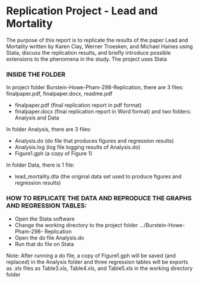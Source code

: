 # Replication Project - Lead and Mortality
The purpose of this report is to replicate the results of the paper Lead and Mortality
written by Karen Clay, Werner Troesken, and Michael Haines using Stata, discuss the replication
results, and briefly introduce possible extensions to the phenomena in the study. The project uses Stata

<h3>INSIDE THE FOLDER</h3>

In project folder Burstein-Howe-Pham-298-Replication, there are 3 files: finalpaper.pdf,
finalpaper.docx, readme.pdf

- finalpaper.pdf (final replication report in pdf format)
- finalpaper.docx (final replication report in Word format)
and two folders: Analysis and Data

In folder Analysis, there are 3 files:

- Analysis.do (do file that produces figures and regression results)
- Analysis.log (log file logging results of Analysis.do)
- Figure1.gph (a copy of Figure 1)

In folder Data, there is 1 file:
- lead_mortality.dta (the original data set used to produce figures and regression results)

<h3>HOW TO REPLICATE THE DATA AND REPRODUCE THE GRAPHS AND REGRESSION TABLES:</h3>

- Open the Stata software
- Change the working directory to the project folder …/Burstein-Howe-Pham-298-
Replication
- Open the do file Analysis.do
- Run that do file on Stata

Note: After running a do file, a copy of Figure1.gph will be saved (and replaced) in the Analysis
folder and three regression tables will be exports as .xls files as Table3.xls, Table4.xls, and
Table5.xls in the working directory folder
